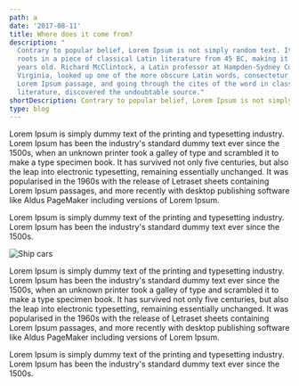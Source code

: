 ```yaml
---
path: a
date: '2017-08-11'
title: Where does it come from?
description: "
  Contrary to popular belief, Lorem Ipsum is not simply random text. It has
  roots in a piece of classical Latin literature from 45 BC, making it over 2000
  years old. Richard McClintock, a Latin professor at Hampden-Sydney College in
  Virginia, looked up one of the more obscure Latin words, consectetur, from a
  Lorem Ipsum passage, and going through the cites of the word in classical
  literature, discovered the undoubtable source."
shortDescription: Contrary to popular belief, Lorem Ipsum is not simply random text.
type: blog
---
```

Lorem Ipsum is simply dummy text of the printing and typesetting industry. Lorem Ipsum has been the industry's standard dummy text ever since the 1500s, when an unknown printer took a galley of type and scrambled it to make a type specimen book. It has survived not only five centuries, but also the leap into electronic typesetting, remaining essentially unchanged. It was popularised in the 1960s with the release of Letraset sheets containing Lorem Ipsum passages, and more recently with desktop publishing software like Aldus PageMaker including versions of Lorem Ipsum.

Lorem Ipsum is simply dummy text of the printing and typesetting industry. Lorem Ipsum has been the industry's standard dummy text ever since the 1500s.

![Ship cars](/assets/transport-type-top.jpg "Ship cars")

Lorem Ipsum is simply dummy text of the printing and typesetting industry. Lorem Ipsum has been the industry's standard dummy text ever since the 1500s, when an unknown printer took a galley of type and scrambled it to make a type specimen book. It has survived not only five centuries, but also the leap into electronic typesetting, remaining essentially unchanged. It was popularised in the 1960s with the release of Letraset sheets containing Lorem Ipsum passages, and more recently with desktop publishing software like Aldus PageMaker including versions of Lorem Ipsum.

Lorem Ipsum is simply dummy text of the printing and typesetting industry. Lorem Ipsum has been the industry's standard dummy text ever since the 1500s.
